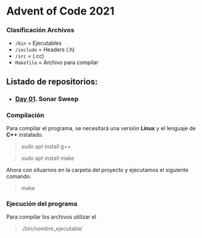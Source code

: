 # Advent of Code 2021

### Clasificación Archivos
- `/bin` = Ejecutables
- `/include` = Headers (.h)
- `/src` = (.cc)
- `Makefile` = Archivo para compilar

## Listado de repositorios:

- ### [Day 01](https://github.com/alu0101128894/Advent-of-Code/tree/main/Day%2001). Sonar Sweep


### Compilación
Para compilar el programa, se necesitará una versión **Linux** y el lenguaje de **C++** instalado. 
> sudo apt install g++

> sudo apt install make

Ahora con situarnos en la carpeta del proyecto y ejecutamos el siguiente comando:
> make

### Ejecución del programa
Para compilar los archivos utilizar el 
> ./bin/nombre_ejecutable`